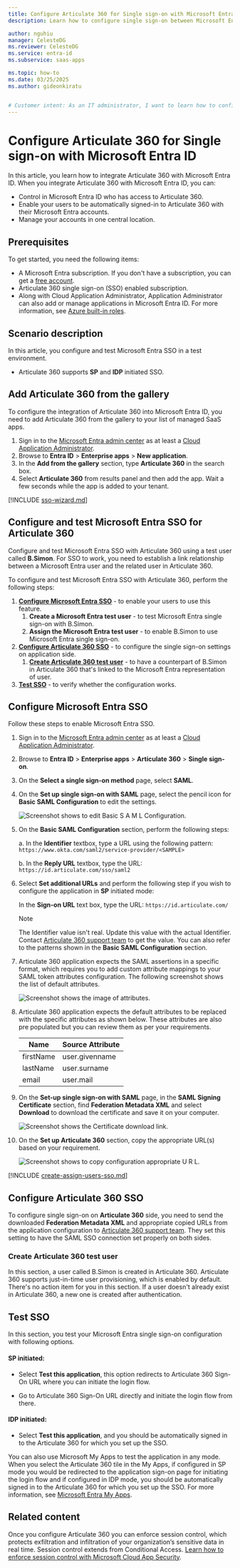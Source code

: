 ```yaml
---
title: Configure Articulate 360 for Single sign-on with Microsoft Entra ID
description: Learn how to configure single sign-on between Microsoft Entra ID and Articulate 360.

author: nguhiu
manager: CelesteDG
ms.reviewer: CelesteDG
ms.service: entra-id
ms.subservice: saas-apps

ms.topic: how-to
ms.date: 03/25/2025
ms.author: gideonkiratu


# Customer intent: As an IT administrator, I want to learn how to configure single sign-on between Microsoft Entra ID and Articulate 360 so that I can control who has access to Articulate 360, enable automatic sign-in with Microsoft Entra accounts, and manage my accounts in one central location.
---
```


# Configure Articulate 360 for Single sign-on with Microsoft Entra ID

In this article,  you learn how to integrate Articulate 360 with Microsoft Entra ID. When you integrate Articulate 360 with Microsoft Entra ID, you can:

* Control in Microsoft Entra ID who has access to Articulate 360.
* Enable your users to be automatically signed-in to Articulate 360 with their Microsoft Entra accounts.
* Manage your accounts in one central location.

## Prerequisites

To get started, you need the following items:

* A Microsoft Entra subscription. If you don't have a subscription, you can get a [free account](https://azure.microsoft.com/free/).
* Articulate 360 single sign-on (SSO) enabled subscription.
* Along with Cloud Application Administrator, Application Administrator can also add or manage applications in Microsoft Entra ID.
For more information, see [Azure built-in roles](~/identity/role-based-access-control/permissions-reference.md).

## Scenario description

In this article,  you configure and test Microsoft Entra SSO in a test environment.

* Articulate 360 supports **SP** and **IDP** initiated SSO.

## Add Articulate 360 from the gallery

To configure the integration of Articulate 360 into Microsoft Entra ID, you need to add Articulate 360 from the gallery to your list of managed SaaS apps.

1. Sign in to the [Microsoft Entra admin center](https://entra.microsoft.com) as at least a [Cloud Application Administrator](~/identity/role-based-access-control/permissions-reference.md#cloud-application-administrator).
1. Browse to **Entra ID** > **Enterprise apps** > **New application**.
1. In the **Add from the gallery** section, type **Articulate 360** in the search box.
1. Select **Articulate 360** from results panel and then add the app. Wait a few seconds while the app is added to your tenant.

 [!INCLUDE [sso-wizard.md](~/identity/saas-apps/includes/sso-wizard.md)]

<a name='configure-and-test-azure-ad-sso-for-articulate-360'></a>

## Configure and test Microsoft Entra SSO for Articulate 360

Configure and test Microsoft Entra SSO with Articulate 360 using a test user called **B.Simon**. For SSO to work, you need to establish a link relationship between a Microsoft Entra user and the related user in Articulate 360.

To configure and test Microsoft Entra SSO with Articulate 360, perform the following steps:

1. **[Configure Microsoft Entra SSO](#configure-azure-ad-sso)** - to enable your users to use this feature.
    1. **Create a Microsoft Entra test user** - to test Microsoft Entra single sign-on with B.Simon.
    1. **Assign the Microsoft Entra test user** - to enable B.Simon to use Microsoft Entra single sign-on.
1. **[Configure Articulate 360 SSO](#configure-articulate-360-sso)** - to configure the single sign-on settings on application side.
    1. **[Create Articulate 360 test user](#create-articulate-360-test-user)** - to have a counterpart of B.Simon in Articulate 360 that's linked to the Microsoft Entra representation of user.
1. **[Test SSO](#test-sso)** - to verify whether the configuration works.

<a name='configure-azure-ad-sso'></a>

## Configure Microsoft Entra SSO

Follow these steps to enable Microsoft Entra SSO.

1. Sign in to the [Microsoft Entra admin center](https://entra.microsoft.com) as at least a [Cloud Application Administrator](~/identity/role-based-access-control/permissions-reference.md#cloud-application-administrator).
1. Browse to **Entra ID** > **Enterprise apps** > **Articulate 360** > **Single sign-on**.
1. On the **Select a single sign-on method** page, select **SAML**.
1. On the **Set up single sign-on with SAML** page, select the pencil icon for **Basic SAML Configuration** to edit the settings.

    ![Screenshot shows to edit Basic S A M L Configuration.](common/edit-urls.png "Basic Configuration")

1. On the **Basic SAML Configuration** section, perform the following steps:

    a. In the **Identifier** textbox, type a URL using the following pattern:
    `https://www.okta.com/saml2/service-provider/<SAMPLE>`

    b. In the **Reply URL** textbox, type the URL:
    `https://id.articulate.com/sso/saml2`

1. Select **Set additional URLs** and perform the following step if you wish to configure the application in **SP** initiated mode:    

    In the **Sign-on URL** text box, type the URL:
    `https://id.articulate.com/`

    > [!Note]
    > The Identifier value isn't  real. Update this value with the actual Identifier. Contact [Articulate 360 support team](mailto:enterprise@articulate.com) to get the value. You can also refer to the patterns shown in the **Basic SAML Configuration** section.

1. Articulate 360 application expects the SAML assertions in a specific format, which requires you to add custom attribute mappings to your SAML token attributes configuration. The following screenshot shows the list of default attributes.

    ![Screenshot shows the image of attributes.](common/default-attributes.png "Attributes")

1. Articulate 360 application expects the default attributes to be replaced with the specific attributes as shown below. These attributes are also pre populated but you can review them as per your requirements.

    | Name | Source Attribute|
    | ------------ | --------- |    
    | firstName | user.givenname |
    | lastName | user.surname |
    | email | user.mail |

1. On the **Set-up single sign-on with SAML** page, in the **SAML Signing Certificate** section,  find **Federation Metadata XML** and select **Download** to download the certificate and save it on your computer.

    ![Screenshot shows the Certificate download link.](common/metadataxml.png "Certificate")

1. On the **Set up Articulate 360** section, copy the appropriate URL(s) based on your requirement.

	![Screenshot shows to copy configuration appropriate U R L.](common/copy-configuration-urls.png "Attributes")  

<a name='create-an-azure-ad-test-user'></a>

[!INCLUDE [create-assign-users-sso.md](~/identity/saas-apps/includes/create-assign-users-sso.md)]

## Configure Articulate 360 SSO

To configure single sign-on on **Articulate 360** side, you need to send the downloaded **Federation Metadata XML** and appropriate copied URLs from the application configuration to [Articulate 360 support team](mailto:enterprise@articulate.com). They set this setting to have the SAML SSO connection set properly on both sides.

### Create Articulate 360 test user

In this section, a user called B.Simon is created in Articulate 360. Articulate 360 supports just-in-time user provisioning, which is enabled by default. There's no action item for you in this section. If a user doesn't already exist in Articulate 360, a new one is created after authentication.

## Test SSO 

In this section, you test your Microsoft Entra single sign-on configuration with following options. 

#### SP initiated:

* Select **Test this application**, this option redirects to Articulate 360 Sign-On URL where you can initiate the login flow.  

* Go to Articulate 360 Sign-On URL directly and initiate the login flow from there.

#### IDP initiated:

* Select **Test this application**, and you should be automatically signed in to the Articulate 360 for which you set up the SSO. 

You can also use Microsoft My Apps to test the application in any mode. When you select the Articulate 360 tile in the My Apps, if configured in SP mode you would be redirected to the application sign-on page for initiating the login flow and if configured in IDP mode, you should be automatically signed in to the Articulate 360 for which you set up the SSO. For more information, see [Microsoft Entra My Apps](/azure/active-directory/manage-apps/end-user-experiences#azure-ad-my-apps).

## Related content

Once you configure Articulate 360 you can enforce session control, which protects exfiltration and infiltration of your organization’s sensitive data in real time. Session control extends from Conditional Access. [Learn how to enforce session control with Microsoft Cloud App Security](/cloud-app-security/proxy-deployment-aad).
